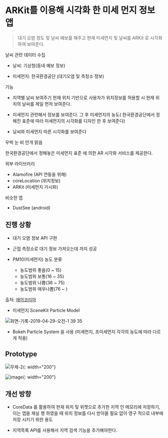 # ARKit를 이용해 시각화 한 미세 먼지 정보 앱


> 대기 오염 정도 및 날씨 예보를 해주고 현재 미세먼지 및 날씨를 ARKit 로 시각화 하여 보여준다.

날씨 관련 데이터 수집

- 날씨: 기상청(동네 예보 정보)

- 미세먼지: 한국환경공단 (대기오염 및 측정소 정보)

기능

- 지역별 날씨 보여주기 현재 위치 기반으로 사용자가 위치정보를 허용할 시 현재 위치의 날씨를 제일 먼저 보여준다.

- 미세먼지 관련해서 정보를 보여준다. 그 후 미세먼지의 농도( 한국환경공단에서 정해진 표준에 따라 미세먼지의 시각화를  디자인 한 후 보여준다)

- 날씨와 미세먼지 따른 시각화를 보여준다


우박
눈
비
안개
맑음

한국환경공단에서 정해놓은 미세먼지 표준 에 의한 AR 시각화 서비스를 제공한다.




외부 라이브러리

- Alamofire (API 연동을 위해)
- coreLocation (위치정보)
- ARKit (미세먼지 가시화)


비슷한 앱

- DustSee (android)



## 진행 상황

- 대기 오염 정보 API 구현
- 근접 측정소로 대기 정보 가져오는데 까지 성공

- PM10(미세먼지) 농도 분류
  - 농도범위 좋음(0 ~ 15)
  - 농도범위 보통(16 ~ 35)
  - 농도범위 나쁨(36 ~ 75)
  - 농도범위 매우나쁨(76 ~ )
  
출처: [에어코리아](http://www.airkorea.or.kr/web)

- 미세먼지 SceneKit Particle Model  

![화면-기록-2019-04-29-오전-1 39 35](https://user-images.githubusercontent.com/33486820/56867426-0f516100-6a20-11e9-9273-f9e64d39524b.gif)  

- Bokeh Particle System 을 사용 
(미세먼지, 초미세먼지 각각의 농도에 따라 다르게 적용)  

## Prototype  

![무제-2](https://user-images.githubusercontent.com/33486820/58365638-3c4f4180-7f02-11e9-95dc-5cca6dd588f0.gif){: width="200"}  

![image](https://user-images.githubusercontent.com/33486820/58365656-86382780-7f02-11e9-8865-4e714764069b.png){: width="200"}




## 개선 방향

- CoreData 를 활용하여 현재 위치 및 위젯으로 추가한 지역 인 메모리에 저장하기, 이는 앱을 재실 행 하였을 때 위치 정보를 다시 받아올 필요 없이 영구 적으로 내부에 저장 시키기 위한 용도

- 지역목록 API를 사용해서 지역 검색 기능을 추가해야한다.
